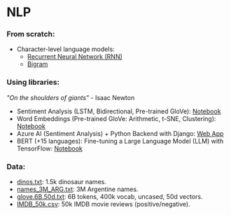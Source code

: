 # NLP

### From scratch:
- Character-level language models:
    - [Recurrent Neural Network (RNN)](rnn.ipynb)
    - [Bigram](bigram.ipynb)

### Using libraries:
<em>"On the shoulders of giants"</em> - Isaac Newton
- Sentiment Analysis (LSTM, Bidirectional, Pre-trained GloVe): [Notebook](sentiment_analysis.ipynb)
- Word Embeddings (Pre-trained GloVe: Arithmetic, t-SNE, Clustering): [Notebook](word_embeddings.ipynb)
- Azure AI (Sentiment Analysis) + Python Backend with Django: [Web App](https://kepler42.pythonanywhere.com/)
- BERT (+15 languages): Fine-tuning a Large Language Model (LLM) with TensorFlow: [Notebook](https://www.kaggle.com/code/kepler296b/wabertson)

### Data:
- [dinos.txt](data/dinos.txt): 1.5k dinosaur names.
- [names_3M_ARG.txt](data/names_3M_ARG.txt): 3M Argentine names.
- [glove.6B.50d.txt](https://www.kaggle.com/datasets/watts2/glove6b50dtxt): 6B tokens, 400k vocab, uncased, 50d vectors.
- [IMDB_50k.csv](https://www.kaggle.com/datasets/lakshmi25npathi/imdb-dataset-of-50k-movie-reviews): 50k IMDB movie reviews (positive/negative).